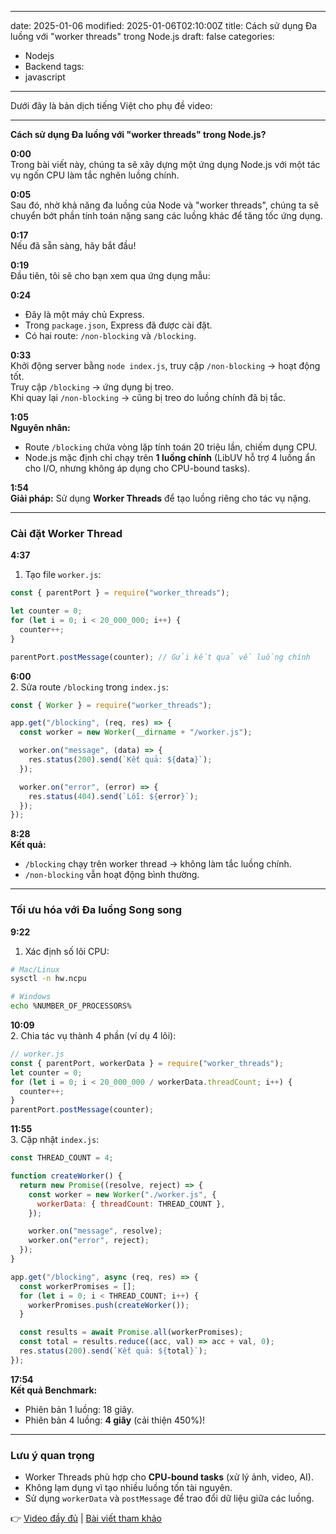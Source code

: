 
---
date: 2025-01-06
modified: 2025-01-06T02:10:00Z
title: Cách sử dụng Đa luồng với "worker threads" trong Node.js
draft: false
categories:
  - Nodejs
  - Backend
tags:
  - javascript
---

Dưới đây là bản dịch tiếng Việt cho phụ đề video:

---

**Cách sử dụng Đa luồng với "worker threads" trong Node.js?**

**0:00**  
Trong bài viết này, chúng ta sẽ xây dựng một ứng dụng Node.js với một tác vụ ngốn CPU làm tắc nghẽn luồng chính.

**0:05**  
Sau đó, nhờ khả năng đa luồng của Node và "worker threads", chúng ta sẽ chuyển bớt phần tính toán nặng sang các luồng khác để tăng tốc ứng dụng.

**0:17**  
Nếu đã sẵn sàng, hãy bắt đầu!

**0:19**  
Đầu tiên, tôi sẽ cho bạn xem qua ứng dụng mẫu:

**0:24**  
- Đây là một máy chủ Express.  
- Trong `package.json`, Express đã được cài đặt.  
- Có hai route: `/non-blocking` và `/blocking`.

**0:33**  
Khởi động server bằng `node index.js`, truy cập `/non-blocking` → hoạt động tốt.  
Truy cập `/blocking` → ứng dụng bị treo.  
Khi quay lại `/non-blocking` → cũng bị treo do luồng chính đã bị tắc.

**1:05**  
**Nguyên nhân:**  
- Route `/blocking` chứa vòng lặp tính toán 20 triệu lần, chiếm dụng CPU.  
- Node.js mặc định chỉ chạy trên **1 luồng chính** (LibUV hỗ trợ 4 luồng ẩn cho I/O, nhưng không áp dụng cho CPU-bound tasks).

**1:54**  
**Giải pháp:** Sử dụng **Worker Threads** để tạo luồng riêng cho tác vụ nặng.

---

### **Cài đặt Worker Thread**
**4:37**  
1. Tạo file `worker.js`:  
```js
const { parentPort } = require("worker_threads");

let counter = 0;
for (let i = 0; i < 20_000_000; i++) {
  counter++;
}

parentPort.postMessage(counter); // Gửi kết quả về luồng chính
```

**6:00**  
2. Sửa route `/blocking` trong `index.js`:  
```js
const { Worker } = require("worker_threads");

app.get("/blocking", (req, res) => {
  const worker = new Worker(__dirname + "/worker.js");

  worker.on("message", (data) => {
    res.status(200).send(`Kết quả: ${data}`);
  });

  worker.on("error", (error) => {
    res.status(404).send(`Lỗi: ${error}`);
  });
});
```

**8:28**  
**Kết quả:**  
- `/blocking` chạy trên worker thread → không làm tắc luồng chính.  
- `/non-blocking` vẫn hoạt động bình thường.

---

### **Tối ưu hóa với Đa luồng Song song**
**9:22**  
1. Xác định số lõi CPU:  
```bash
# Mac/Linux
sysctl -n hw.ncpu

# Windows
echo %NUMBER_OF_PROCESSORS%
```

**10:09**  
2. Chia tác vụ thành 4 phần (ví dụ 4 lõi):  
```js
// worker.js
const { parentPort, workerData } = require("worker_threads");
let counter = 0;
for (let i = 0; i < 20_000_000 / workerData.threadCount; i++) {
  counter++;
}
parentPort.postMessage(counter);
```

**11:55**  
3. Cập nhật `index.js`:  
```js
const THREAD_COUNT = 4;

function createWorker() {
  return new Promise((resolve, reject) => {
    const worker = new Worker("./worker.js", {
      workerData: { threadCount: THREAD_COUNT },
    });

    worker.on("message", resolve);
    worker.on("error", reject);
  });
}

app.get("/blocking", async (req, res) => {
  const workerPromises = [];
  for (let i = 0; i < THREAD_COUNT; i++) {
    workerPromises.push(createWorker());
  }

  const results = await Promise.all(workerPromises);
  const total = results.reduce((acc, val) => acc + val, 0);
  res.status(200).send(`Kết quả: ${total}`);
});
```

**17:54**  
**Kết quả Benchmark:**  
- Phiên bản 1 luồng: 18 giây.  
- Phiên bản 4 luồng: **4 giây** (cải thiện 450%)!

---

### **Lưu ý quan trọng**  
- Worker Threads phù hợp cho **CPU-bound tasks** (xử lý ảnh, video, AI).  
- Không lạm dụng vì tạo nhiều luồng tốn tài nguyên.  
- Sử dụng `workerData` và `postMessage` để trao đổi dữ liệu giữa các luồng.

👉 [Video đầy đủ](https://youtu.be/MuwJJrfIfsU) | [Bài viết tham khảo](https://www.digitalocean.com/community/tutorials/how-to-use-multithreading-in-node-js)
